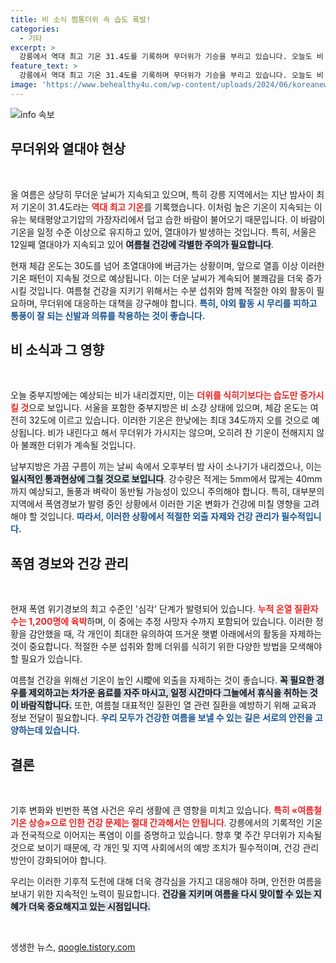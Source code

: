 ```yaml
---
title: 비 소식 찜통더위 속 습도 폭발!
categories:
  - 기타
excerpt: >
  강릉에서 역대 최고 기온 31.4도를 기록하며 무더위가 기승을 부리고 있습니다. 오늘도 비 소식이 있지만 오히려 습도만 높아져 찜통더위가 지속될 예정! 열대야와 폭염 경고에 건강 관리에 더욱 유의하세요.
feature_text: >
  강릉에서 역대 최고 기온 31.4도를 기록하며 무더위가 기승을 부리고 있습니다. 오늘도 비 소식이 있지만 오히려 습도만 높아져 찜통더위가 지속될 예정! 열대야와 폭염 경고에 건강 관리에 더욱 유의하세요.
image: 'https://www.behealthy4u.com/wp-content/uploads/2024/06/koreanews.jpg'
---
```


<p><img src="https://www.behealthy4u.com/wp-content/uploads/2024/06/koreanews.jpg" alt="info 속보" /></p>

<h2 data-ke-size="size26">무더위와 열대야 현상</h2>

<p data-ke-size="size16">&nbsp;</p>

<p>올 여름은 상당히 무더운 날씨가 지속되고 있으며, 특히 강릉 지역에서는 지난 밤사이 최저 기온이 31.4도라는 <b><span style="color: #ee2323;">역대 최고 기온</span></b>를 기록했습니다. 이처럼 높은 기온이 지속되는 이유는 북태평양고기압의 가장자리에서 덥고 습한 바람이 불어오기 때문입니다. 이 바람이 기온을 일정 수준 이상으로 유지하고 있어, 열대야가 발생하는 것입니다. 특히, 서울은 12일째 열대야가 지속되고 있어 <b><span style="background-color: #21538527;">여름철 건강에 각별한 주의가 필요합니다</span></b>. </p>

<p>현재 체감 온도는 30도를 넘어 초열대야에 버금가는 상황이며, 앞으로 열흘 이상 이러한 기온 패턴이 지속될 것으로 예상됩니다. 이는 더운 날씨가 계속되어 불쾌감을 더욱 증가시킬 것입니다. 여름철 건강을 지키기 위해서는 수분 섭취와 함께 적절한 야외 활동이 필요하며, 무더위에 대응하는 대책을 강구해야 합니다. <b><span style="color: #1a5490;">특히, 야외 활동 시 무리를 피하고 통풍이 잘 되는 신발과 의류를 착용하는 것이 좋습니다.</span></b></p>

<h2 data-ke-size="size26">비 소식과 그 영향</h2>

<p data-ke-size="size16">&nbsp;</p>

<p>오늘 중부지방에는 예상되는 비가 내리겠지만, 이는 <b><span style="color: #ee2323;">더위를 식히기보다는 습도만 증가시킬 것</span></b>으로 보입니다. 서울을 포함한 중부지방은 비 소강 상태에 있으며, 체감 온도는 여전히 32도에 이르고 있습니다. 이러한 기온은 한낮에는 최대 34도까지 오를 것으로 예상됩니다. 비가 내린다고 해서 무더위가 가시지는 않으며, 오히려 찬 기운이 전해지지 않아 불쾌한 더위가 계속될 것입니다.</p>

<p>남부지방은 가끔 구름이 끼는 날씨 속에서 오후부터 밤 사이 소나기가 내리겠으나, 이는 <b><span style="background-color: #21538527;">일시적인 통과현상에 그칠 것으로 보입니다</span></b>. 강수량은 적게는 5mm에서 많게는 40mm까지 예상되고, 돌풍과 벼락이 동반될 가능성이 있으니 주의해야 합니다. 특히, 대부분의 지역에서 폭염경보가 발령 중인 상황에서 이러한 기온 변화가 건강에 미칠 영향을 고려해야 할 것입니다. <b><span style="color: #1a5490;">따라서, 이러한 상황에서 적절한 외출 자제와 건강 관리가 필수적입니다.</span></b></p>

<h2 data-ke-size="size26">폭염 경보와 건강 관리</h2>

<p data-ke-size="size16">&nbsp;</p>

<p>현재 폭염 위기경보의 최고 수준인 '심각' 단계가 발령되어 있습니다. <b><span style="color: #ee2323;">누적 온열 질환자 수는 1,200명에 육박</span></b>하며, 이 중에는 추정 사망자 수까지 포함되어 있습니다. 이러한 정황을 감안했을 때, 각 개인이 최대한 유의하여 뜨거운 햇볕 아래에서의 활동을 자제하는 것이 중요합니다. 적절한 수분 섭취와 함께 더위를 식히기 위한 다양한 방법을 모색해야 할 필요가 있습니다.</p>

<p>여름철 건강을 위해선 기온이 높인 시曖에 외출을 자제하는 것이 좋습니다. <b><span style="background-color: #21538527;">꼭 필요한 경우를 제외하고는 차가운 음료를 자주 마시고, 일정 시간마다 그늘에서 휴식을 취하는 것이 바람직합니다.</span></b> 또한, 여름철 대표적인 질환인 열 관련 질환을 예방하기 위해 교육과 정보 전달이 필요합니다. <b><span style="color: #1a5490;">우리 모두가 건강한 여름을 보낼 수 있는 길은 서로의 안전을 고양하는데 있습니다.</span></b></p>

<h2 data-ke-size="size26">결론</h2>

<p data-ke-size="size16">&nbsp;</p>

<p>기후 변화와 빈번한 폭염 사건은 우리 생활에 큰 영향을 미치고 있습니다. <b><span style="color: #ee2323;">특히 «여름철 기온 상승»으로 인한 건강 문제는 절대 간과해서는 안됩니다</span></b>. 강릉에서의 기록적인 기온과 전국적으로 이어지는 폭염이 이를 증명하고 있습니다. 향후 몇 주간 무더위가 지속될 것으로 보이기 때문에, 각 개인 및 지역 사회에서의 예방 조치가 필수적이며, 건강 관리 방안이 강화되어야 합니다. </p>

<p>우리는 이러한 기후적 도전에 대해 더욱 경각심을 가지고 대응해야 하며, 안전한 여름을 보내기 위한 지속적인 노력이 필요합니다. <b><span style="background-color: #21538527;">건강을 지키며 여름을 다시 맞이할 수 있는 지혜가 더욱 중요해지고 있는 시점입니다.</span></b> </p>

<p data-ke-size="size16">&nbsp;</p>
생생한 뉴스, <a href="https://qoogle.tistory.com" rel="dofollow">qoogle.tistory.com</a>


